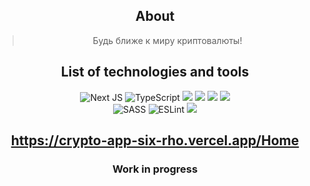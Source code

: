 <section align="center">

## About

> Будь ближе к миру криптовалюты!

## List of technologies and tools

<section align="center">

![Next JS](https://img.shields.io/badge/Next.JS-black?style=for-the-badge&logo=next.js&logoColor=white)
![TypeScript](https://img.shields.io/badge/typescript-%23007ACC.svg?style=for-the-badge&logo=typescript&logoColor=white)
<img src="https://img.shields.io/badge/React Query-002640?style=for-the-badge&logo=React Query&logoColor=red"/>
<img src="https://img.shields.io/badge/MongoDB-black?style=for-the-badge&logo=MongoDB&logoColor=47A248"/>
<img src="https://img.shields.io/badge/PWA-5A06C9?style=for-the-badge&logo=pwa&logoColor=ЦВЕТ ЛОГОТИПА"/>
<img src="https://img.shields.io/badge/jest-white?style=for-the-badge&logo=jest&logoColor=green"/>  
![SASS](https://img.shields.io/badge/SASS-hotpink.svg?style=for-the-badge&logo=SASS&logoColor=white)
![ESLint](https://img.shields.io/badge/ESLint-4B3263?style=for-the-badge&logo=eslint&logoColor=white)
<img src="https://img.shields.io/badge/FSD-2b74d4?style=for-the-badge&logo=fsd&logoColor=ЦВЕТ ЛОГОТИПА"/>

</section>

## https://crypto-app-six-rho.vercel.app/Home

### Work in progress
